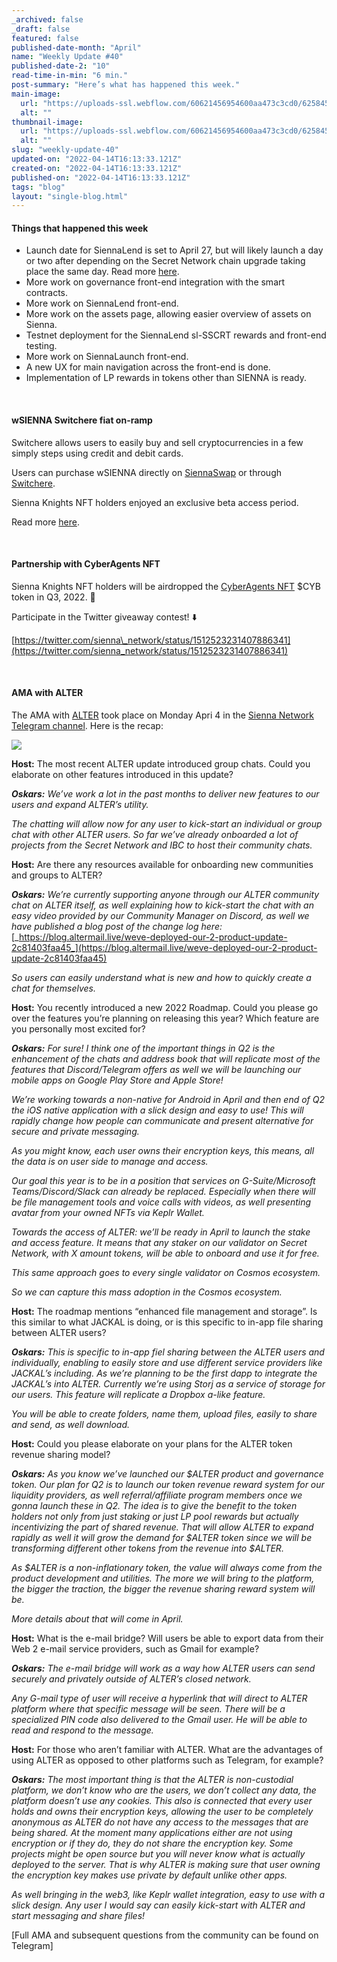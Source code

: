 ```yaml
---
_archived: false
_draft: false
featured: false
published-date-month: "April"
name: "Weekly Update #40"
published-date-2: "10"
read-time-in-min: "6 min."
post-summary: "Here’s what has happened this week."
main-image:
  url: "https://uploads-ssl.webflow.com/60621456954600aa473c3cd0/6258450d9bfc1ab305185558_weekly-update-40%20Blog.jpg"
  alt: ""
thumbnail-image:
  url: "https://uploads-ssl.webflow.com/60621456954600aa473c3cd0/62584508964f99be39476ac3_weekly-update-40%20Blog%20Thump.jpg"
  alt: ""
slug: "weekly-update-40"
updated-on: "2022-04-14T16:13:33.121Z"
created-on: "2022-04-14T16:13:33.121Z"
published-on: "2022-04-14T16:13:33.121Z"
tags: "blog"
layout: "single-blog.html"
---
```


#### Things that happened this week

*   Launch date for SiennaLend is set to April 27, but will likely launch a day or two after depending on the Secret Network chain upgrade taking place the same day. Read more [here](https://medium.com/sienna-network/sienna-network-announces-siennalend-launch-date-b8c50d6f4537).
*   More work on governance front-end integration with the smart contracts.
*   More work on SiennaLend front-end.
*   More work on the assets page, allowing easier overview of assets on Sienna.
*   Testnet deployment for the SiennaLend sl-SSCRT rewards and front-end testing.
*   More work on SiennaLaunch front-end.
*   A new UX for main navigation across the front-end is done.
*   Implementation of LP rewards in tokens other than SIENNA is ready.

‍

#### wSIENNA Switchere fiat on-ramp

Switchere allows users to easily buy and sell cryptocurrencies in a few simply steps using credit and debit cards.

Users can purchase wSIENNA directly on [SiennaSwap](http://app.sienna.network/) or through [Switchere](https://switchere.com/).

Sienna Knights NFT holders enjoyed an exclusive beta access period.

Read more [here](https://medium.com/sienna-network/sienna-network-partners-with-switchere-to-provide-fiat-on-ramp-for-wsienna-e0a18bc4171f).

‍

#### Partnership with CyberAgents NFT

Sienna Knights NFT holders will be airdropped the [CyberAgents NFT](https://twitter.com/CyberAgents_NFT) $CYB token in Q3, 2022. 🎉

Participate in the Twitter giveaway contest! ⬇️

[https://twitter.com/sienna\_network/status/1512523231407886341](https://twitter.com/sienna_network/status/1512523231407886341)

‍

#### AMA with ALTER

The AMA with [ALTER](http://altermail.live/) took place on Monday Apri 4 in the [Sienna Network Telegram channel](https://t.me/GoSiennaNetwork). Here is the recap:

![](https://uploads-ssl.webflow.com/60621456954600aa473c3cd0/6258480a10b92a5ccc603624_1*s6jLkLF0enUK8PSTrs46KA.jpeg)

**Host:** The most recent ALTER update introduced group chats. Could you elaborate on other features introduced in this update?

**_Oskars:_** _We’ve work a lot in the past months to deliver new features to our users and expand ALTER’s utility._

_The chatting will allow now for any user to kick-start an individual or group chat with other ALTER users. So far we’ve already onboarded a lot of projects from the Secret Network and IBC to host their community chats._

**Host:** Are there any resources available for onboarding new communities and groups to ALTER?

**_Oskars:_** _We’re currently supporting anyone through our ALTER community chat on ALTER itself, as well explaining how to kick-start the chat with an easy video provided by our Community Manager on Discord, as well we have published a blog post of the change log here:_ [_https://blog.altermail.live/weve-deployed-our-2-product-update-2c81403faa45_](https://blog.altermail.live/weve-deployed-our-2-product-update-2c81403faa45)

_So users can easily understand what is new and how to quickly create a chat for themselves._

**Host:** You recently introduced a new 2022 Roadmap. Could you please go over the features you’re planning on releasing this year? Which feature are you personally most excited for?

**_Oskars:_** _For sure! I think one of the important things in Q2 is the enhancement of the chats and address book that will replicate most of the features that Discord/Telegram offers as well we will be launching our mobile apps on Google Play Store and Apple Store!_

_We’re working towards a non-native for Android in April and then end of Q2 the iOS native application with a slick design and easy to use! This will rapidly change how people can communicate and present alternative for secure and private messaging._

_As you might know, each user owns their encryption keys, this means, all the data is on user side to manage and access._

_Our goal this year is to be in a position that services on G-Suite/Microsoft Teams/Discord/Slack can already be replaced. Especially when there will be file management tools and voice calls with videos, as well presenting avatar from your owned NFTs via Keplr Wallet._

_Towards the access of ALTER: we’ll be ready in April to launch the stake and access feature. It means that any staker on our validator on Secret Network, with X amount tokens, will be able to onboard and use it for free._

_This same approach goes to every single validator on Cosmos ecosystem._

_So we can capture this mass adoption in the Cosmos ecosystem._

**Host:** The roadmap mentions “enhanced file management and storage”. Is this similar to what JACKAL is doing, or is this specific to in-app file sharing between ALTER users?

**_Oskars:_** _This is specific to in-app fiel sharing between the ALTER users and individually, enabling to easily store and use different service providers like JACKAL’s including. As we’re planning to be the first dapp to integrate the JACKAL’s into ALTER. Currently we’re using Storj as a service of storage for our users. This feature will replicate a Dropbox a-like feature._

_You will be able to create folders, name them, upload files, easily to share and send, as well download._

**Host:** Could you please elaborate on your plans for the ALTER token revenue sharing model?

**_Oskars:_** _As you know we’ve launched our $ALTER product and governance token. Our plan for Q2 is to launch our token revenue reward system for our liquidity providers, as well referral/affiliate program members once we gonna launch these in Q2. The idea is to give the benefit to the token holders not only from just staking or just LP pool rewards but actually incentivizing the part of shared revenue. That will allow ALTER to expand rapidly as well it will grow the demand for $ALTER token since we will be transforming different other tokens from the revenue into $ALTER._

_As $ALTER is a non-inflationary token, the value will always come from the product development and utilities. The more we will bring to the platform, the bigger the traction, the bigger the revenue sharing reward system will be._

_More details about that will come in April._

**Host:** What is the e-mail bridge? Will users be able to export data from their Web 2 e-mail service providers, such as Gmail for example?

**_Oskars:_** _The e-mail bridge will work as a way how ALTER users can send securely and privately outside of ALTER’s closed network._

_Any G-mail type of user will receive a hyperlink that will direct to ALTER platform where that specific message will be seen. There will be a specialized PIN code also delivered to the Gmail user. He will be able to read and respond to the message._

**Host:** For those who aren’t familiar with ALTER. What are the advantages of using ALTER as opposed to other platforms such as Telegram, for example?

**_Oskars:_** _The most important thing is that the ALTER is non-custodial platform, we don’t know who are the users, we don’t collect any data, the platform doesn’t use any cookies. This also is connected that every user holds and owns their encryption keys, allowing the user to be completely anonymous as ALTER do not have any access to the messages that are being shared. At the moment many applications either are not using encryption or if they do, they do not share the encryption key. Some projects might be open source but you will never know what is actually deployed to the server. That is why ALTER is making sure that user owning the encryption key makes use private by default unlike other apps._

_As well bringing in the web3, like Keplr wallet integration, easy to use with a slick design. Any user I would say can easily kick-start with ALTER and start messaging and share files!_

\[Full AMA and subsequent questions from the community can be found on Telegram\]

‍
